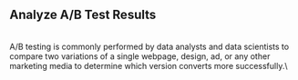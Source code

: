## Analyze A/B Test Results ##
\
A/B testing is commonly performed by data analysts and data scientists to compare two variations of a single webpage, design, ad, or any other marketing media to determine which version converts more successfully.\
